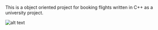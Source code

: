 This is a object oriented project for booking flights written in C++ as a university project.

![alt text](https://github.com/Abdallah699/OOP-flight-booking/image.jpg?raw=true)

